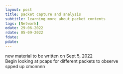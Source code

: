 ```yaml
---
layout: post
title: packet capture and analysis
subtitle: learning more about packet contents
tags: [Network]
odate: 29-06-2022
rdate: 05-09-2022
fdate: 
pdate: 
---
```

new material to be written on Sept 5, 2022 \
Begin looking at pcaps for different packets to observe \
spped up cmonnnn